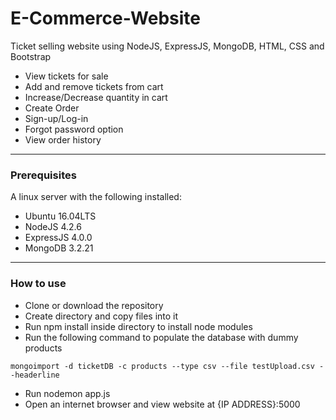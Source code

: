 # E-Commerce-Website

Ticket selling website using NodeJS, ExpressJS, MongoDB, HTML, CSS and Bootstrap

<ul><li>View tickets for sale</li>
<li>Add and remove tickets from cart</li>
<li>Increase/Decrease quantity in cart</li>
<li>Create Order</li>
<li>Sign-up/Log-in</li>
<li>Forgot password option</li>
<li>View order history</li></ul>

<hr>

<h3>Prerequisites</h3>
A linux server with the following installed:
<ul><li>Ubuntu 16.04LTS</li>
<li>NodeJS 4.2.6</li>
<li>ExpressJS 4.0.0</li>
<li>MongoDB 3.2.21</li></ul>

<hr>

<h3>How to use</h3>
<ul><li>Clone or download the repository</li>
<li>Create directory and copy files into it</li>
<li>Run npm install inside directory to install node modules</li>
<li>Run the following command to populate the database with dummy products</li></ul>

```
mongoimport -d ticketDB -c products --type csv --file testUpload.csv --headerline
```

<ul><li>Run nodemon app.js</li>
<li>Open an internet browser and view website at {IP ADDRESS}:5000</li></ul>
